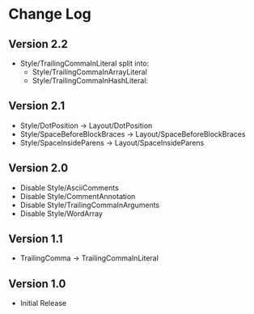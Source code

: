 # Change Log

## Version 2.2

- Style/TrailingCommaInLiteral split into:
  - Style/TrailingCommaInArrayLiteral
  - Style/TrailingCommaInHashLiteral:

## Version 2.1

- Style/DotPosition             -> Layout/DotPosition
- Style/SpaceBeforeBlockBraces  -> Layout/SpaceBeforeBlockBraces
- Style/SpaceInsideParens       -> Layout/SpaceInsideParens

## Version 2.0

- Disable Style/AsciiComments
- Disable Style/CommentAnnotation
- Disable Style/TrailingCommaInArguments
- Disable Style/WordArray

## Version 1.1

- TrailingComma -> TrailingCommaInLiteral

## Version 1.0

- Initial Release
